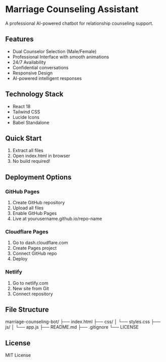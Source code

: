 # Marriage Counseling Assistant

A professional AI-powered chatbot for relationship counseling support.

## Features

- Dual Counselor Selection (Male/Female)
- Professional Interface with smooth animations
- 24/7 Availability
- Confidential conversations
- Responsive Design
- AI-powered intelligent responses

## Technology Stack

- React 18
- Tailwind CSS
- Lucide Icons
- Babel Standalone

## Quick Start

1. Extract all files
2. Open index.html in browser
3. No build required!

## Deployment Options

### GitHub Pages
1. Create GitHub repository
2. Upload all files
3. Enable GitHub Pages
4. Live at yourusername.github.io/repo-name

### Cloudflare Pages
1. Go to dash.cloudflare.com
2. Create Pages project
3. Connect GitHub repo
4. Deploy

### Netlify
1. Go to netlify.com
2. New site from Git
3. Connect repository

## File Structure

marriage-counseling-bot/
├── index.html
├── css/
│   └── styles.css
├── js/
│   └── app.js
├── README.md
├── .gitignore
└── LICENSE

## License

MIT License
